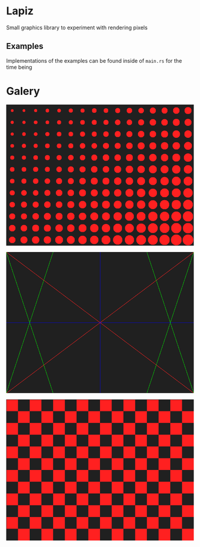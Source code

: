 # Lapiz

Small graphics library to experiment with rendering pixels

## Examples
Implementations of the examples can be found inside of `main.rs` for the time being

# Galery
![circle.png](./images/circle.png)

![lines.png](./images/lines.png)

![checkers.png](./images/checkers.png)
